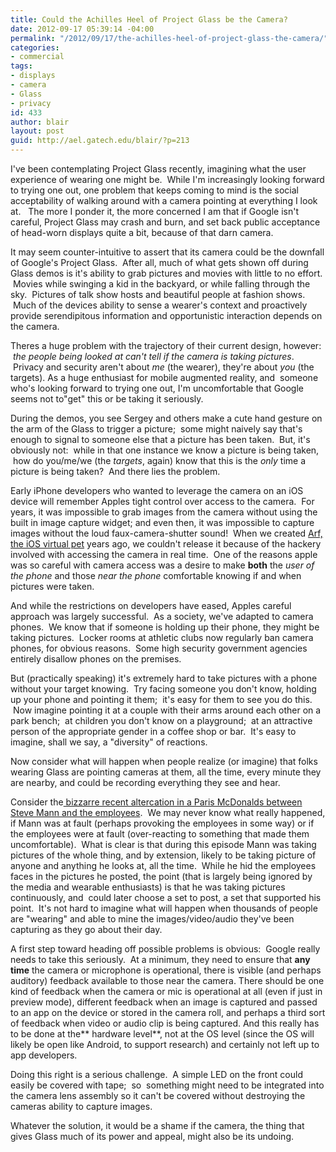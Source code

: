 ```yaml
---
title: Could the Achilles Heel of Project Glass be the Camera?
date: 2012-09-17 05:39:14 -04:00
permalink: "/2012/09/17/the-achilles-heel-of-project-glass-the-camera/"
categories:
- commercial
tags:
- displays
- camera
- Glass
- privacy
id: 433
author: blair
layout: post
guid: http://ael.gatech.edu/blair/?p=213
---
```


I've been contemplating Project Glass recently, imagining what the user experience of wearing one might be.  While I'm increasingly looking forward to trying one out, one problem that keeps coming to mind is the social acceptability of walking around with a camera pointing at everything I look at.   The more I ponder it, the more concerned I am that if Google isn't careful, Project Glass may crash and burn, and set back public acceptance of head-worn displays quite a bit, because of that darn camera.

It may seem counter-intuitive to assert that its camera could be the downfall of Google's Project Glass.  After all, much of what gets shown off during Glass demos is it's ability to grab pictures and movies with little to no effort.  Movies while swinging a kid in the backyard, or while falling through the sky.  Pictures of talk show hosts and beautiful people at fashion shows.  Much of the devices ability to sense a wearer's context and proactively provide serendipitous information and opportunistic interaction depends on the camera.

Theres a huge problem with the trajectory of their current design, however:  _the people being looked at can't tell if the camera is taking pictures_.  Privacy and security aren't about _me_ (the wearer), they're about _you_ (the targets). As a huge enthusiast for mobile augmented reality, and  someone who's looking forward to trying one out, I'm uncomfortable that Google seems not to"get" this or be taking it seriously.

During the demos, you see Sergey and others make a cute hand gesture on the arm of the Glass to trigger a picture;  some might naively say that's enough to signal to someone else that a picture has been taken.  But, it's obviously not:  while in that one instance we know a picture is being taken,  how do you/me/we (the _targets_, again) know that this is the _only_ time a picture is being taken?  And there lies the problem.

Early iPhone developers who wanted to leverage the camera on an iOS device will remember Apples tight control over access to the camera.  For years, it was impossible to grab images from the camera without using the built in image capture widget; and even then, it was impossible to capture images without the loud faux-camera-shutter sound!  When we created [Arf, the iOS virtual pet](http://ael.gatech.edu/lab/research/handheld-ar/arf-iphone/) years ago, we couldn't release it because of the hackery involved with accessing the camera in real time.  One of the reasons apple was so careful with camera access was a desire to make **both** the _user of the phone_ and those _near the phone_ comfortable knowing if and when pictures were taken.

And while the restrictions on developers have eased, Apples careful approach was largely successful.  As a society, we've adapted to camera phones.  We know that if someone is holding up their phone, they might be taking pictures.  Locker rooms at athletic clubs now regularly ban camera phones, for obvious reasons.  Some high security government agencies entirely disallow phones on the premises.

But (practically speaking) it's extremely hard to take pictures with a phone without your target knowing.  Try facing someone you don't know, holding up your phone and pointing it them;  it's easy for them to see you do this.  Now imagine pointing it at a couple with their arms around each other on a park bench;  at children you don't know on a playground;  at an attractive person of the appropriate gender in a coffee shop or bar.  It's easy to imagine, shall we say, a "diversity" of reactions.

Now consider what will happen when people realize (or imagine) that folks wearing Glass are pointing cameras at them, all the time, every minute they are nearby, and could be recording everything they see and hear.

Consider the[ bizzarre recent altercation in a Paris McDonalds between Steve Mann and the employees](http://www.huffingtonpost.com/2012/07/17/steve-mann-attacked-paris-mcdonalds-digital-eye-glass-photos_n_1680263.html#slide=1236819).  We may never know what really happened, if Mann was at fault (perhaps provoking the employees in some way) or if the employees were at fault (over-reacting to something that made them uncomfortable).  What is clear is that during this episode Mann was taking pictures of the whole thing, and by extension, likely to be taking picture of anyone and anything he looks at, all the time.  While he hid the employees faces in the pictures he posted, the point (that is largely being ignored by the media and wearable enthusiasts) is that he was taking pictures continuously, and  could later choose a set to post, a set that supported his point.  It's not hard to imagine what will happen when thousands of people are "wearing" and able to mine the images/video/audio they've been capturing as they go about their day.

A first step toward heading off possible problems is obvious:  Google really needs to take this seriously.  At a minimum, they need to ensure that **any time** the camera or microphone is operational, there is visible (and perhaps auditory) feedback available to those near the camera. There should be one kind of feedback when the camera or mic is operational at all (even if just in preview mode), different feedback when an image is captured and passed to an app on the device or stored in the camera roll, and perhaps a third sort of feedback when video or audio clip is being captured. And this really has to be done at the** hardware level**, not at the OS level (since the OS will likely be open like Android, to support research) and certainly not left up to app developers.

Doing this right is a serious challenge.  A simple LED on the front could easily be covered with tape;  so  something might need to be integrated into the camera lens assembly so it can't be covered without destroying the cameras ability to capture images.

Whatever the solution, it would be a shame if the camera, the thing that gives Glass much of its power and appeal, might also be its undoing.

